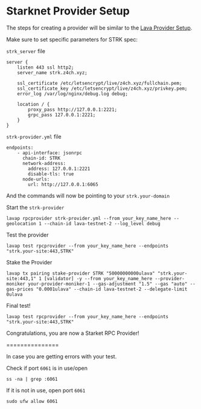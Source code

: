 # Starknet Provider Setup

The steps for creating a provider will be similar to the [Lava Provider Setup](../../lava/lava-node-setup/lava-provider-tls.md).

Make sure to set specific parameters for STRK spec:

`strk_server` file

```
server {
    listen 443 ssl http2;
    server_name strk.z4ch.xyz;

    ssl_certificate /etc/letsencrypt/live/z4ch.xyz/fullchain.pem;
    ssl_certificate_key /etc/letsencrypt/live/z4ch.xyz/privkey.pem;
    error_log /var/log/nginx/debug.log debug;

    location / {
        proxy_pass http://127.0.0.1:2221;
        grpc_pass 127.0.0.1:2221;
    }
}
```

`strk-provider.yml` file

```
endpoints:
    - api-interface: jsonrpc
      chain-id: STRK
      network-address:
        address: 127.0.0.1:2221
        disable-tls: true
      node-urls:
        url: http://127.0.0.1:6065
```

And the commands will now be pointing to your `strk.your-domain`

Start the `strk-provider`

```
lavap rpcprovider strk-provider.yml --from your_key_name_here --geolocation 1 --chain-id lava-testnet-2 --log_level debug
```

Test the provider

```
lavap test rpcprovider --from your_key_name_here --endpoints "strk.your-site:443,STRK"
```

Stake the Provider

```
lavap tx pairing stake-provider STRK "50000000000ulava" "strk.your-site:443,1" 1 [validator] -y --from your_key_name_here --provider-moniker your-provider-moniker-1 --gas-adjustment "1.5" --gas "auto" --gas-prices "0.0001ulava" --chain-id lava-testnet-2 --delegate-limit 0ulava
```

Final test!

```
lavap test rpcprovider --from your_key_name_here --endpoints "strk.your-site:443,STRK"
```

Congratulations, you are now a Starket RPC Provider!

\===============

In case you are getting errors with your test.

Check if port `6061` is in use/open

```
ss -na | grep :6061
```

If it is not in use, open port `6061`

```
sudo ufw allow 6061
```
